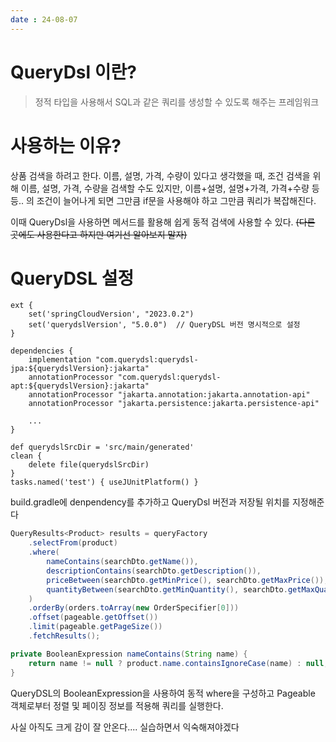 ```yaml
---
date : 24-08-07   
---
```


# QueryDsl 이란?

> 정적 타입을 사용해서 SQL과 같은 쿼리를 생성할 수 있도록 해주는 프레임워크

# 사용하는 이유?

상품 검색을 하려고 한다. 이름, 설명, 가격, 수량이 있다고 생각했을 때, 조건 검색을 위해 이름, 설명, 가격, 수량을 검색할 수도 있지만, 이름+설명, 설명+가격, 가격+수량 등등.. 의 조건이 늘어나게 되면 그만큼 if문을 사용해야 하고 그만큼 쿼리가 복잡해진다.

이때 QueryDsl을 사용하면 메서드를 활용해 쉽게 동적 검색에 사용할 수 있다.
~~(다른 곳에도 사용한다고 하지만 여기선 알아보지 말자)~~


# QueryDSL 설정

```
ext {  
    set('springCloudVersion', "2023.0.2")  
    set('querydslVersion', "5.0.0")  // QueryDSL 버전 명시적으로 설정  
}

dependencies {
	implementation "com.querydsl:querydsl-jpa:${querydslVersion}:jakarta"  
	annotationProcessor "com.querydsl:querydsl-apt:${querydslVersion}:jakarta"  
	annotationProcessor "jakarta.annotation:jakarta.annotation-api"  
	annotationProcessor "jakarta.persistence:jakarta.persistence-api"

	...
}

def querydslSrcDir = 'src/main/generated'  
clean {  
    delete file(querydslSrcDir)  
}  
tasks.named('test') { useJUnitPlatform() }

```

build.gradle에 denpendency를 추가하고 QueryDsl 버전과 저장될 위치를 지정해준다

```java
QueryResults<Product> results = queryFactory
    .selectFrom(product)
    .where(
        nameContains(searchDto.getName()),
        descriptionContains(searchDto.getDescription()),
        priceBetween(searchDto.getMinPrice(), searchDto.getMaxPrice()),
        quantityBetween(searchDto.getMinQuantity(), searchDto.getMaxQuantity())
    )
    .orderBy(orders.toArray(new OrderSpecifier[0]))
    .offset(pageable.getOffset())
    .limit(pageable.getPageSize())
    .fetchResults();
```


```java
private BooleanExpression nameContains(String name) {
    return name != null ? product.name.containsIgnoreCase(name) : null;
}
```

QueryDSL의 BooleanExpression을 사용하여 동적 where을 구성하고 Pageable 객체로부터 정렬 및 페이징 정보를 적용해 쿼리를 실행한다.

사실 아직도 크게 감이 잘 안온다.... 실습하면서 익숙해져야겠다